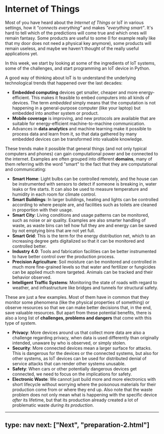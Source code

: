 # Internet of Things

Most of you have heard about the *Internet of Things* or IoT in various settings, how it *"connects everything"* and makes *"everything smart"*. It's hard to tell which of the predictions will come true and which ones will remain fantasy. Some products are useful to some (I for example really like that my door does not need a physical key anymore), some products will remain useless, and maybe we haven't thought of the really useful applications yet.

In this week, we start by looking at some of the ingredients of IoT systems, some of the challenges, and start programming an IoT device in Python.

A good way of thinking about IoT is to understand the underlying technological trends that happened over the last decades: 

- **Embedded computing** devices get smaller, cheaper and more energy-efficient. This makes it feasible to embed computers into all kinds of devices. The term _embedded_ simply means that the computation is not happening in a general-purpose computer (like your laptop) but embedded into another system or product.
- **Mobile coverage** is improving, and new protocols are available that are suitable for energy-efficient machine-to-machine communication. 
- Advances in **data analytics** and machine learning make it possible to process data and learn from it, so that data gathered by many embedded devices can be transformed into valuable knowledge.

These trends make it possible that general things (and not only typical computers and phones) can gain computational power and be connected to the internet.
Examples are often grouped into different **domains**, many of them referring with the word "smart" to the fact that they are computational and communicating:

- **Smart Home**: Light bulbs can be controlled remotely, and the house can be instrumented with sensors to detect if someone is breaking in, water leaks or fire starts. It can also be used to measure temperature and humidity in each room for climate control.
- **Smart Buildings**: In larger buildings, heating and lights can be controlled according to where people are, and facilities such as toilets are cleaned in proportion with their usage.
- **Smart City**: Living conditions and usage patterns can be monitored, such as noise or air quality. Examples are also smarter handling of waste, as waste bins can tell how full they are and energy can be saved by not emptying bins that are not yet full.
- **Smart Grid**: This is the term for the energy distribution net, which to an increasing degree gets digitalized so that it can be monitored and controlled better.
- **Industry 4.0**: Tools and fabrication facilities can be better instrumented to have better control over the production process.
- **Precision Agriculture**: Soil moisture can be monitored and controlled in much more fine-grained levels so that water and fertilizer or fungicides can be applied much more targeted. Animals can be tracked and their behavior observed.
- **Intelligent Traffic Systems**: Monitoring the state of roads with regard to weather, and infrastructure like bridges and tunnels for structural safety.

These are just a few examples. Most of them have in common that they monitor some phenomena (like the physical properties of something) or observe resources so that we can make better decisions that, in the end, save valuable resources.
But apart from these potential benefits, there is also a long list of **challenges, problems and dangers** that come with this type of system. 

- **Privacy**: More devices around us that collect more data are also a challenge regarding privacy, when data is used differently than originally intended, unaware by who is observed, or simply stolen.
- **Security**: More connected devices mean a larger surface for attacks. This is dangerous for the devices or the connected systems, but also for other systems, as IoT devices can be used for distributed denial of service attacks that can render other systems unusable. 
- **Safety**: When cars or other potentially dangerous devices get connected, we need to focus on the implications for safety.
- **Electronic Waste**: We cannot just build more and more electronics with short lifecycle without worrying where the poisonous materials for their production come from or where they end up. Also note that the waste problem does not only mean what is happening with the specific device _after_ its lifetime, but that its production already created a lot of problematic waste _during its production_.


---
type: nav
next: ["Next", "preparation-2.html"]
---